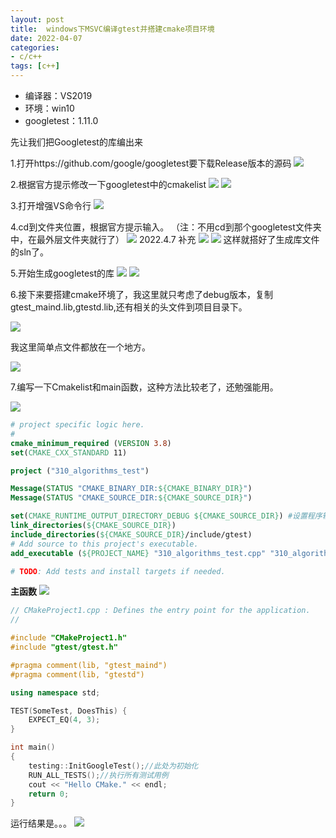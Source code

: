 ```yaml
---
layout: post
title:  windows下MSVC编译gtest并搭建cmake项目环境
date: 2022-04-07
categories:
- c/c++
tags: [c++]
---
```

- 编译器：VS2019
- 环境：win10
- googletest：1.11.0

先让我们把Googletest的库编出来

1.打开https://github.com/google/googletest要下载Release版本的源码
![](/images/post/compile-gtest-and-build-cmake-project/compile-gtest-and-build-cmake-project-1.png)

2.根据官方提示修改一下googletest中的cmakelist
![](/images/post/compile-gtest-and-build-cmake-project/compile-gtest-and-build-cmake-project-2.png)
![](/images/post/compile-gtest-and-build-cmake-project/compile-gtest-and-build-cmake-project-3.png)

3.打开增强VS命令行
![](/images/post/compile-gtest-and-build-cmake-project/compile-gtest-and-build-cmake-project-4.png)

4.cd到文件夹位置，根据官方提示输入。
（注：不用cd到那个googletest文件夹中，在最外层文件夹就行了）
![](/images/post/compile-gtest-and-build-cmake-project/compile-gtest-and-build-cmake-project-5.png)
2022.4.7 补充
![](/images/post/compile-gtest-and-build-cmake-project/compile-gtest-and-build-cmake-project-6.png)
![](/images/post/compile-gtest-and-build-cmake-project/compile-gtest-and-build-cmake-project-7.png)
这样就搭好了生成库文件的sln了。

5.开始生成googletest的库
![](/images/post/compile-gtest-and-build-cmake-project/compile-gtest-and-build-cmake-project-8.png)
![](/images/post/compile-gtest-and-build-cmake-project/compile-gtest-and-build-cmake-project-9.png)

6.接下来要搭建cmake环境了，我这里就只考虑了debug版本，复制gtest_maind.lib,gtestd.lib,还有相关的头文件到项目目录下。

![](/images/post/compile-gtest-and-build-cmake-project/compile-gtest-and-build-cmake-project-10.png)

我这里简单点文件都放在一个地方。

![](/images/post/compile-gtest-and-build-cmake-project/compile-gtest-and-build-cmake-project-11.png)

7.编写一下Cmakelist和main函数，这种方法比较老了，还勉强能用。

![](/images/post/compile-gtest-and-build-cmake-project/compile-gtest-and-build-cmake-project-12.png)

```cmake
# project specific logic here.
#
cmake_minimum_required (VERSION 3.8)
set(CMAKE_CXX_STANDARD 11)

project ("310_algorithms_test")

Message(STATUS "CMAKE_BINARY_DIR:${CMAKE_BINARY_DIR}")
Message(STATUS "CMAKE_SOURCE_DIR:${CMAKE_SOURCE_DIR}")

set(CMAKE_RUNTIME_OUTPUT_DIRECTORY_DEBUG ${CMAKE_SOURCE_DIR}) #设置程序输出目录为根目录a
link_directories(${CMAKE_SOURCE_DIR})
include_directories(${CMAKE_SOURCE_DIR}/include/gtest)
# Add source to this project's executable.
add_executable (${PROJECT_NAME} "310_algorithms_test.cpp" "310_algorithms_test.h")

# TODO: Add tests and install targets if needed.

```
**主函数**
![](/images/post/compile-gtest-and-build-cmake-project/compile-gtest-and-build-cmake-project-13.png)

```c++
// CMakeProject1.cpp : Defines the entry point for the application.
//

#include "CMakeProject1.h"
#include "gtest/gtest.h"

#pragma comment(lib, "gtest_maind")
#pragma comment(lib, "gtestd")

using namespace std;

TEST(SomeTest, DoesThis) {
	EXPECT_EQ(4, 3);
}

int main()
{
	testing::InitGoogleTest();//此处为初始化
	RUN_ALL_TESTS();//执行所有测试用例
	cout << "Hello CMake." << endl;
	return 0;
}
```
运行结果是。。。
![](/images/post/compile-gtest-and-build-cmake-project/compile-gtest-and-build-cmake-project-14.png)


















